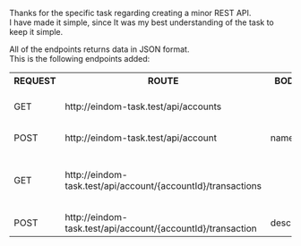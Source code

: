 <p>
    Thanks for the specific task regarding creating a minor REST API. <br />
    I have made it simple, since It was my best understanding of the task to keep it simple.
</p>

<p>
    All of the endpoints returns data in JSON format. <br />
    This is the following endpoints added:
</p>


<table>
    <tr>
        <th>REQUEST</th>
        <th>ROUTE</th>
        <th>BODY PARAM(S)</th>
        <th>DESCRIPTION</th>
    </tr>
    <tr>
        <td>GET</td>
        <td>http://eindom-task.test/api/accounts</td>
        <td></td>
        <td>List all accounts with sum balance</td>
    </tr>
    <tr>
        <td>POST</td>
        <td>http://eindom-task.test/api/account</td>
        <td>name</td>
        <td>Create a new account</td>
    </tr>
    <tr>
        <td>GET</td>
        <td>http://eindom-task.test/api/account/{accountId}/transactions</td>
        <td></td>
        <td>Get all transactions based on the ID of the account.</td>
    </tr>
    <tr>
        <td>POST</td>
        <td>http://eindom-task.test/api/account/{accountId}/transaction</td>
        <td>description,amount</td>
        <td>Create a new transaction</td>
    </tr>
</table>
